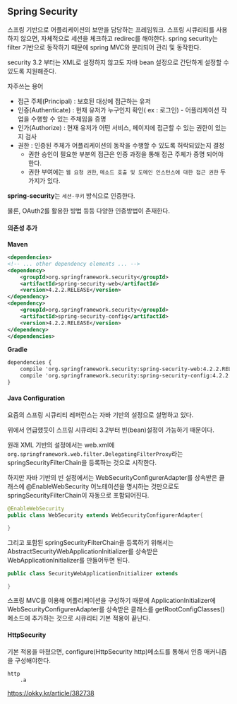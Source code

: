 ## Spring Security

스프링 기반으로 어플리케이션의 보안을 담당하는 프레임워크. 스프링 시큐리티를 사용하지 않으면, 자체적으로 세션을 체크하고 redirec를 해야한다. spring security는 filter 기반으로 동작하기 때문에 spring MVC와 분리되어 관리 및 동작한다.

security 3.2 부터는 XML로 설정하지 않고도 자바 bean 설정으로 간단하게 설정할 수 있도록 지원해준다.



자주쓰는 용어

- 접근 주체(Principal) : 보호된 대상에 접근하는 유저
- 인증(Authenticate) : 현재 유저가 누구인지 확인( ex : 로그인) - 어플리케이션 작업을 수행할 수 있는 주체임을 증명
- 인가(Authorize) : 현재 유저가 어떤 서비스, 페이지에 접근할 수 있는 권한이 있는지 검사
- 권한 : 인증된 주체가 어플리케이션의 동작을  수행할 수 있도록 허락되있는지 결정
  - 권한 승인이 필요한 부분의 접근은 인증 과정을 통해 접근 주체가 증명 되어야 한다.
  - 권한 부여에는 `웹 요청 권한`, `메소드 호출 및 도메인 인스턴스에 대한 접근 권한` 두 가지가 있다.



**spring-security**는 `세션-쿠키` 방식으로 인증한다.

물론, OAuth2를 활용한 방법 등등 다양한 인증방법이 존재한다.



#### 의존성 추가

**Maven**

```xml
<dependencies>
<!-- ... other dependency elements ... -->
<dependency>
	<groupId>org.springframework.security</groupId>
	<artifactId>spring-security-web</artifactId>
	<version>4.2.2.RELEASE</version>
</dependency>
<dependency>
	<groupId>org.springframework.security</groupId>
	<artifactId>spring-security-config</artifactId>
	<version>4.2.2.RELEASE</version>
</dependency>
</dependencies>
```

**Gradle**

```xml
dependencies {
	compile 'org.springframework.security:spring-security-web:4.2.2.RELEASE'
	compile 'org.springframework.security:spring-security-config:4.2.2.RELEASE'
}
```



#### Java Configuration

요즘의 스프링 시큐리티 레퍼런스는 자바 기반의 설정으로 설명하고 있다.

위에서 언급했듯이 스프링 시큐리티 3.2부터 빈(bean)설정이 가능하기 때문이다.



원래 XML 기반의 설정에서는 web.xml에 `org.springframework.web.filter.DelegatingFilterProxy`라는 springSecurityFilterChain을 등록하는 것으로 시작한다.

하지만 자바 기반의 빈 설정에서는 WebSecurityConfigurerAdapter를 상속받은 클래스에 @EnableWebSecurity 어노테이션을 명시하는 것만으로도 springSecurityFilterChain이 자동으로 포함되어진다.

```java
@EnableWebSecurity
public class WebSecurity extends WebSecurityConfigurerAdapter{

}
```



그리고 포함된 springSecurityFilterChain을 등록하기 위해서는 AbstractSecurityWebApplicationInitializer를 상속받은 WebApplicationInitializer를 만들어두면 된다.

```java
public class SecurityWebApplicationInitializer extends 																				AbstractSecurityWebApplicationInitializer{

}
```



스프링 MVC를 이용해 어플리케이션을 구성하기 때문에 ApplicationInitializer에 WebSecurityConfigurerAdapter를 상속받은 클래스를 getRootConfigClasses() 메소드에 추가하는 것으로 시큐리티 기본 적용이 끝난다.



#### HttpSecurity

기본 적용을 마쳤으면, configure(HttpSecurity http)메소드를 통해서 인증 매커니즘을 구성해야한다.  



```
http
	.a
```





<https://okky.kr/article/382738>